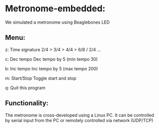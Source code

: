 # Metronome-embedded: 
We simulated a metronome using Beaglebones LED
## Menu:
z: Time signature 2/4 > 3/4 > 4/4 > 6/8 / 2/4 ...

c: Dec tempo Dec tempo by 5 (min tempo 30)

b: Inc tempo Inc tempo by 5 (max tempo 200)

m: Start/Stop Toggle start and stop

q: Quit this program

## Functionality:
The metronome is cross-developed using a Linux PC. It can be controlled by serial input from the PC or remotely controlled via network (UDP/TCP)
